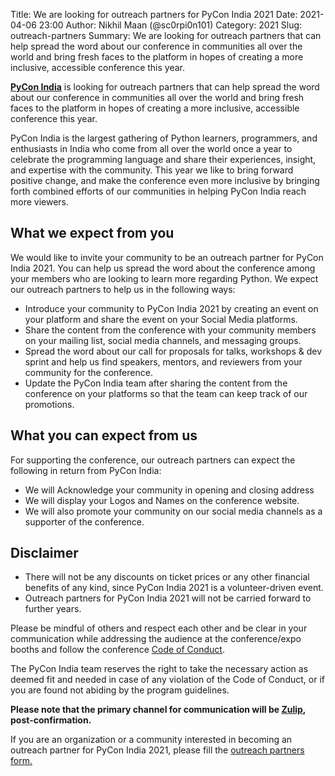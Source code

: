 Title: We are looking for outreach partners for PyCon India 2021
Date: 2021-04-06 23:00
Author: Nikhil Maan (@sc0rpi0n101)
Category: 2021
Slug: outreach-partners
Summary: We are looking for outreach partners that can help spread the word about our conference in communities all over the world and bring fresh faces to the platform in hopes of creating a more inclusive, accessible conference this year.

[**PyCon India**](https://in.pycon.org/2021/) is looking for outreach partners that can help spread the word about our conference in communities all over the world and bring fresh faces to the platform in hopes of creating a more inclusive, accessible conference this year.

PyCon India is the largest gathering of Python learners, programmers, and enthusiasts in India who come from all over the world once a year to celebrate the programming language and share their experiences, insight, and expertise with the community. This year we like to bring forward positive change, and make the conference even more inclusive by bringing forth combined efforts of our communities in helping PyCon India reach more viewers.

## What we expect from you

We would like to invite your community to be an outreach partner for PyCon India 2021. You can help us spread the word about the conference among your members who are looking to learn more regarding Python. We expect our outreach partners to help us in the following ways:

* Introduce your community to PyCon India 2021 by creating an event on your platform and share the event on your Social Media platforms.
* Share the content from the conference with your community members on your mailing list, social media channels, and messaging groups.
* Spread the word about our call for proposals for talks, workshops & dev sprint and help us find speakers, mentors, and reviewers from your community for the conference.
* Update the PyCon India team after sharing the content from the conference on your platforms so that the team can keep track of our promotions.

## What you can expect from us

For supporting the conference, our outreach partners can expect the following in return from PyCon India:

* We will Acknowledge your community in opening and closing address
* We will display your Logos and Names on the conference website.
* We will also promote your community on our social media channels as a supporter of the conference.

## Disclaimer

* There will not be any discounts on ticket prices or any other financial benefits of any kind, since PyCon India 2021 is a volunteer-driven event.  
* Outreach partners for PyCon India 2021 will not be carried forward to further years.  

Please be mindful of others and respect each other and be clear in your communication while addressing the audience at the conference/expo booths and follow the conference [Code of Conduct](https://in.pycon.org/2021/coc.html).

The PyCon India team reserves the right to take the necessary action as deemed fit and needed in case of any violation of the Code of Conduct, or if you are found not abiding by the program guidelines.

**Please note that the primary channel for communication will be [Zulip](https://pyconindia.zulipchat.com/), post-confirmation.**

If you are an organization or a community interested in becoming an outreach partner for PyCon India 2021, please fill the [outreach partners form.](https://forms.gle/7NkLhwJMmAow77a17)
